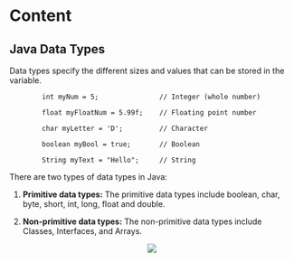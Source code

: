 # Content


## Java Data Types
Data types specify the different sizes and values that can be stored in the variable.

```
        int myNum = 5;               // Integer (whole number)

        float myFloatNum = 5.99f;    // Floating point number

        char myLetter = 'D';         // Character

        boolean myBool = true;       // Boolean

        String myText = "Hello";     // String
 ```       
        
        
There are two types of data types in Java:

1) **Primitive data types:** The primitive data types include boolean, char, byte, short, int, long, float and double.

2) **Non-primitive data types:** The non-primitive data types include Classes, Interfaces, and Arrays.
       
<p align="center">
  <img src="https://github.com/oilmcut-2020/JavaClass/blob/master/Chapter-4%20Data%20Types/data-types.png">
</p>
